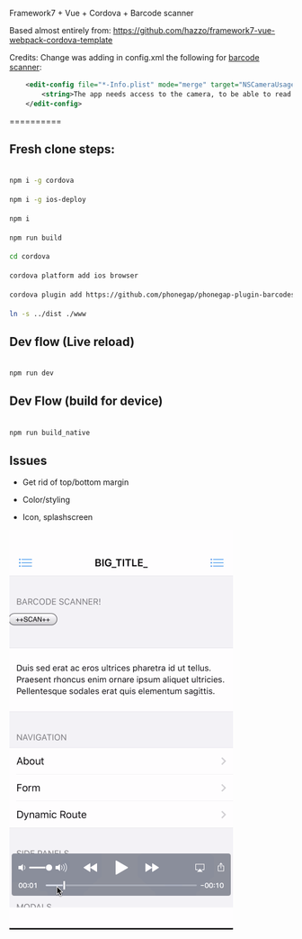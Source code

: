 Framework7 + Vue + Cordova + Barcode scanner


Based almost entirely from: https://github.com/hazzo/framework7-vue-webpack-cordova-template

Credits: 
Change was adding in config.xml the following for [barcode scanner](https://github.com/phonegap/phonegap-plugin-barcodescanner/issues/540):

```xml
    <edit-config file="*-Info.plist" mode="merge" target="NSCameraUsageDescription">
        <string>The app needs access to the camera, to be able to read barcodes.</string>
    </edit-config>

```

==========

## Fresh clone steps:

```sh

npm i -g cordova 

npm i -g ios-deploy

npm i

npm run build

cd cordova 

cordova platform add ios browser

cordova plugin add https://github.com/phonegap/phonegap-plugin-barcodescanner.git

ln -s ../dist ./www

```

## Dev flow (Live reload)

```sh

npm run dev

```

## Dev Flow (build for device)

```sh

npm run build_native

```


## Issues

- Get rid of top/bottom margin

- Color/styling

- Icon, splashscreen


![!](./barcode.gif)

